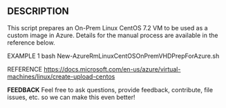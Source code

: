 ## DESCRIPTION
This script prepares an On-Prem Linux CentOS 7.2 VM to be used as a custom image in Azure. Details for the manual process are available in the reference below.

EXAMPLE 1
bash New-AzureRmLinuxCentOSOnPremVHDPrepForAzure.sh

REFERENCE
https://docs.microsoft.com/en-us/azure/virtual-machines/linux/create-upload-centos

**FEEDBACK**
Feel free to ask questions, provide feedback, contribute, file issues, etc. so we can make this even better!
